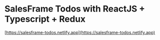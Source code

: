 # SalesFrame Todos with ReactJS + Typescript + Redux

[https://salesframe-todos.netlify.app](https://salesframe-todos.netlify.app)

